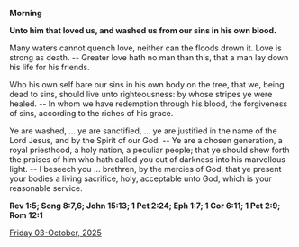 **Morning**

**Unto him that loved us, and washed us from our sins in his own blood.**
 
Many waters cannot quench love, neither can the floods drown it. Love is strong as death. -- Greater love hath no man than this, that a man lay down his life for his friends.
 
Who his own self bare our sins in his own body on the tree, that we, being dead to sins, should live unto righteousness: by whose stripes ye were healed. -- In whom we have redemption through his blood, the forgiveness of sins, according to the riches of his grace.
 
Ye are washed, ... ye are sanctified, ... ye are justified in the name of the Lord Jesus, and by the Spirit of our God. -- Ye are a chosen generation, a royal priesthood, a holy nation, a peculiar people; that ye should shew forth the praises of him who hath called you out of darkness into his marvellous light. -- I beseech you ... brethren, by the mercies of God, that ye present your bodies a living sacrifice, holy, acceptable unto God, which is your reasonable service.  

**Rev 1:5; Song 8:7,6; John 15:13; 1 Pet 2:24; Eph 1:7; 1 Cor 6:11; 1 Pet 2:9; Rom 12:1**

[Friday 03-October, 2025](https://t.me/daily_light)
